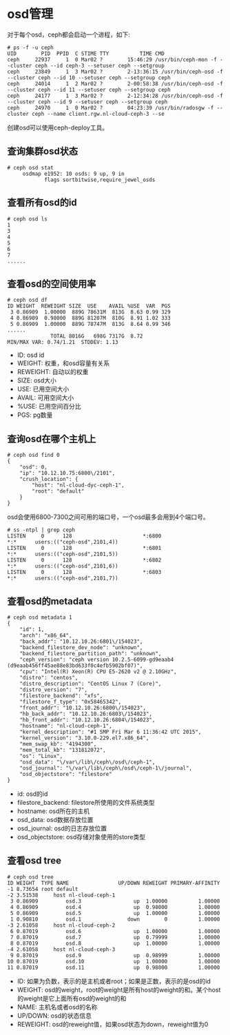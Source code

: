 # osd管理
对于每个osd，ceph都会启动一个进程，如下:  

```
# ps -f -u ceph
UID        PID  PPID  C STIME TTY          TIME CMD
ceph     22937     1  0 Mar02 ?        15:46:29 /usr/bin/ceph-mon -f --cluster ceph --id ceph-3 --setuser ceph --setgroup
ceph     23849     1  3 Mar02 ?        2-13:36:15 /usr/bin/ceph-osd -f --cluster ceph --id 10 --setuser ceph --setgroup ceph
ceph     24014     1  2 Mar02 ?        2-00:58:38 /usr/bin/ceph-osd -f --cluster ceph --id 11 --setuser ceph --setgroup ceph
ceph     24177     1  3 Mar02 ?        2-12:34:28 /usr/bin/ceph-osd -f --cluster ceph --id 9 --setuser ceph --setgroup ceph
ceph     24970     1  0 Mar02 ?        04:23:39 /usr/bin/radosgw -f --cluster ceph --name client.rgw.nl-cloud-ceph-3 --se
```

创建osd可以使用ceph-deploy工具。


## 查询集群osd状态
```
# ceph osd stat
     osdmap e1952: 10 osds: 9 up, 9 in
            flags sortbitwise,require_jewel_osds
```




## 查看所有osd的id
```
# ceph osd ls
1
3
4
5
6
7
......
```


## 查看osd的空间使用率
```
# ceph osd df
ID WEIGHT  REWEIGHT SIZE  USE    AVAIL %USE  VAR  PGS
 3 0.86909  1.00000  889G 78631M  813G  8.63 0.99 329
 4 0.86909  0.98000  889G 81207M  810G  8.91 1.02 333
 5 0.86909  1.00000  889G 78747M  813G  8.64 0.99 346
...... 
              TOTAL 8016G   698G 7317G  8.72
MIN/MAX VAR: 0.74/1.21  STDDEV: 1.13
```

* ID: osd id
* WEIGHT: 权重，和osd容量有关系
* REWEIGHT: 自动以的权重
* SIZE: osd大小
* USE: 已用空间大小
* AVAIL: 可用空间大小
* %USE: 已用空间百分比
* PGS: pg数量


## 查询osd在哪个主机上

```
# ceph osd find 0
{
    "osd": 0,
    "ip": "10.12.10.75:6800\/2101",
    "crush_location": {
        "host": "nl-cloud-dyc-ceph-1",
        "root": "default"
    }
}
```

osd会使用6800-7300之间可用的端口号，一个osd最多会用到4个端口号。


```
# ss -ntpl | grep ceph
LISTEN     0      128                       *:6800                     *:*      users:(("ceph-osd",2101,4))
LISTEN     0      128                       *:6801                     *:*      users:(("ceph-osd",2101,5))
LISTEN     0      128                       *:6802                     *:*      users:(("ceph-osd",2101,6))
LISTEN     0      128                       *:6803                     *:*      users:(("ceph-osd",2101,7))
```


## 查看osd的metadata

```
# ceph osd metadata 1
{
    "id": 1,
    "arch": "x86_64",
    "back_addr": "10.12.10.26:6801\/154023",
    "backend_filestore_dev_node": "unknown",
    "backend_filestore_partition_path": "unknown",
    "ceph_version": "ceph version 10.2.5-6099-gd9eaab4 (d9eaab456ff45ae88e83bd633f0c4efb5902bf07)",
    "cpu": "Intel(R) Xeon(R) CPU E5-2620 v2 @ 2.10GHz",
    "distro": "centos",
    "distro_description": "CentOS Linux 7 (Core)",
    "distro_version": "7",
    "filestore_backend": "xfs",
    "filestore_f_type": "0x58465342",
    "front_addr": "10.12.10.26:6800\/154023",
    "hb_back_addr": "10.12.10.26:6803\/154023",
    "hb_front_addr": "10.12.10.26:6804\/154023",
    "hostname": "nl-cloud-ceph-1",
    "kernel_description": "#1 SMP Fri Mar 6 11:36:42 UTC 2015",
    "kernel_version": "3.10.0-229.el7.x86_64",
    "mem_swap_kb": "4194300",
    "mem_total_kb": "131812072",
    "os": "Linux",
    "osd_data": "\/var\/lib\/ceph\/osd\/ceph-1",
    "osd_journal": "\/var\/lib\/ceph\/osd\/ceph-1\/journal",
    "osd_objectstore": "filestore"
}
```

* id: osd的id
* filestore_backend: filestore所使用的文件系统类型
* hostname: osd所在的主机
* osd_data: osd数据存放位置
* osd_journal: osd的日志存放位置
* osd_objectstore: osd存储对象使用的store类型


## 查看osd tree
```
# ceph osd tree
ID WEIGHT  TYPE NAME                UP/DOWN REWEIGHT PRIMARY-AFFINITY
-1 8.73654 root default
-2 3.51538     host nl-cloud-ceph-1
 3 0.86909         osd.3                 up  1.00000          1.00000
 4 0.86909         osd.4                 up  0.98000          1.00000
 5 0.86909         osd.5                 up  1.00000          1.00000
 1 0.90810         osd.1               down        0          1.00000
-3 2.61058     host nl-cloud-ceph-2
 6 0.87019         osd.6                 up  1.00000          1.00000
 7 0.87019         osd.7                 up  0.79999          1.00000
 8 0.87019         osd.8                 up  1.00000          1.00000
-4 2.61058     host nl-cloud-ceph-3
 9 0.87019         osd.9                 up  0.98999          1.00000
10 0.87019         osd.10                up  1.00000          1.00000
11 0.87019         osd.11                up  0.98000          1.00000
```

* ID: 如果为负数，表示的是主机或者root；如果是正数，表示的是osd的id
* WEIGHT: osd的weight，root的weight是所有host的weight的和。某个host的weight是它上面所有osd的weight的和
* NAME: 主机名或者osd的名称
* UP/DOWN: osd的状态信息
* REWEIGHT: osd的reweight值，如果osd状态为down，reweight值为0

































